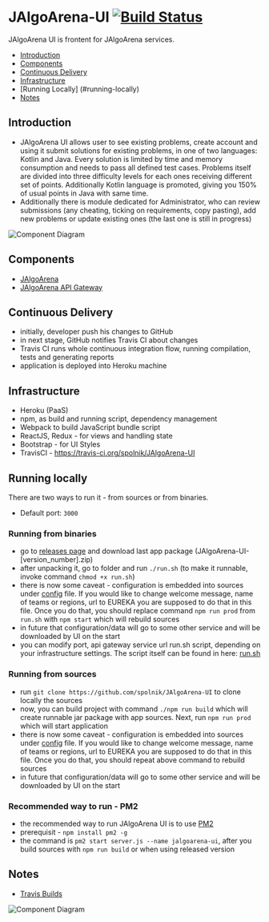 # JAlgoArena-UI [![Build Status](https://travis-ci.org/spolnik/JAlgoArena-UI.svg?branch=master)](https://travis-ci.org/spolnik/JAlgoArena-UI)

JAlgoArena UI is frontent for JAlgoArena services. 

- [Introduction](#introduction)
- [Components](#components)
- [Continuous Delivery](#continuous-delivery)
- [Infrastructure](#infrastructure)
- [Running Locally] (#running-locally)
- [Notes](#notes)

## Introduction

- JAlgoArena UI allows user to see existing problems, create account and using it submit solutions for existing problems, in one of two languages: Kotlin and Java. Every solution is limited by time and memory consumption and needs to pass all defined test cases. Problems itself are divided into three difficulty levels for each ones receiving different set of points. Additionally Kotlin language is promoted, giving you 150% of usual points in Java with same time.
- Additionally there is module dedicated for Administrator, who can review submissions (any cheating, ticking on requirements, copy pasting), add new problems or update existing ones (the last one is still in progress)

![Component Diagram](https://github.com/spolnik/JAlgoArena-UI/raw/master/design/component_diagram.png)

## Components

- [JAlgoArena](https://github.com/spolnik/JAlgoArena)
- [JAlgoArena API Gateway](https://github.com/spolnik/JAlgoArena-API)

## Continuous Delivery

- initially, developer push his changes to GitHub
- in next stage, GitHub notifies Travis CI about changes
- Travis CI runs whole continuous integration flow, running compilation, tests and generating reports
- application is deployed into Heroku machine

## Infrastructure

- Heroku (PaaS)
- npm, as build and running script, dependency management
- Webpack to build JavaScript bundle script
- ReactJS, Redux - for views and handling state
- Bootstrap - for UI Styles
- TravisCI - https://travis-ci.org/spolnik/JAlgoArena-UI

## Running locally

There are two ways to run it - from sources or from binaries.
- Default port: `3000`

### Running from binaries
- go to [releases page](https://github.com/spolnik/JAlgoArena-UI/releases) and download last app package (JAlgoArena-UI-[version_number].zip)
- after unpacking it, go to folder and run `./run.sh` (to make it runnable, invoke command `chmod +x run.sh`)
 - there is now some caveat - configuration is embedded into sources under [config](client/config/index.js) file. If you would like to change welcome message, name of teams or regions, url to EUREKA you are supposed to do that in this file. Once you do that, you should replace command `npm run prod` from `run.sh` with `npm start` which will rebuild sources
 - in future that configuration/data will go to some other service and will be downloaded by UI on the start
- you can modify port, api gateway service url run.sh script, depending on your infrastructure settings. The script itself can be found in here: [run.sh](run.sh)

### Running from sources
- run `git clone https://github.com/spolnik/JAlgoArena-UI` to clone locally the sources
- now, you can build project with command `./npm run build` which will create runnable jar package with app sources. Next, run `npm run prod` which will start application
 - there is now some caveat - configuration is embedded into sources under [config](client/config/index.js) file. If you would like to change welcome message, name of teams or regions, url to EUREKA you are supposed to do that in this file. Once you do that, you should repeat above command to rebuild sources
 - in future that configuration/data will go to some other service and will be downloaded by UI on the start

### Recommended way to run - PM2
- the recommended way to run JAlgoArena UI is to use [PM2](http://pm2.keymetrics.io/)
- prerequisit - `npm install pm2 -g`
- the command is `pm2 start server.js --name jalgoarena-ui`, after you build sources with `npm run build` or when using released version

## Notes
- [Travis Builds](https://travis-ci.org/spolnik)

![Component Diagram](https://github.com/spolnik/JAlgoArena/raw/master/design/JAlgoArena_Logo.png)
